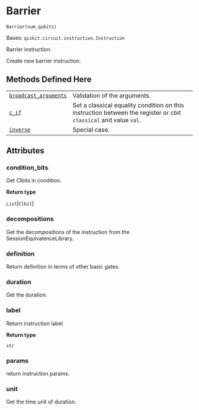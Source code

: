 # Barrier

<span id="undefined" />

`Barrier(num_qubits)`

Bases: `qiskit.circuit.instruction.Instruction`

Barrier instruction.

Create new barrier instruction.

## Methods Defined Here

|                                                                                                                                                                                     |                                                                                                                  |
| ----------------------------------------------------------------------------------------------------------------------------------------------------------------------------------- | ---------------------------------------------------------------------------------------------------------------- |
| [`broadcast_arguments`](qiskit.circuit.library.Barrier.broadcast_arguments#qiskit.circuit.library.Barrier.broadcast_arguments "qiskit.circuit.library.Barrier.broadcast_arguments") | Validation of the arguments.                                                                                     |
| [`c_if`](qiskit.circuit.library.Barrier.c_if#qiskit.circuit.library.Barrier.c_if "qiskit.circuit.library.Barrier.c_if")                                                             | Set a classical equality condition on this instruction between the register or cbit `classical` and value `val`. |
| [`inverse`](qiskit.circuit.library.Barrier.inverse#qiskit.circuit.library.Barrier.inverse "qiskit.circuit.library.Barrier.inverse")                                                 | Special case.                                                                                                    |

## Attributes

<span id="undefined" />

### condition\_bits

Get Clbits in condition.

**Return type**

`List`\[`Clbit`]

<span id="undefined" />

### decompositions

Get the decompositions of the instruction from the SessionEquivalenceLibrary.

<span id="undefined" />

### definition

Return definition in terms of other basic gates.

<span id="undefined" />

### duration

Get the duration.

<span id="undefined" />

### label

Return instruction label

**Return type**

`str`

<span id="undefined" />

### params

return instruction params.

<span id="undefined" />

### unit

Get the time unit of duration.
